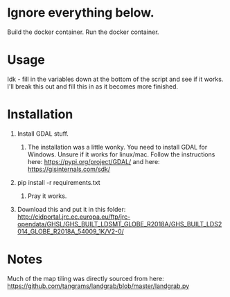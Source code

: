 # Ignore everything below.

Build the docker container. Run the docker container.

# Usage




Idk - fill in the variables down at the bottom of the script and see if it works. I'll break this out and fill this in as it becomes more finished.

# Installation
1. Install GDAL stuff.
   1. The installation was a little wonky. You need to install GDAL for Windows. Unsure if it works for linux/mac. Follow the instructions here: https://pypi.org/project/GDAL/ and here: https://gisinternals.com/sdk/

2. pip install -r requirements.txt
   1. Pray it works.
3.   Download this and put it in this folder: 
http://cidportal.jrc.ec.europa.eu/ftp/jrc-opendata/GHSL/GHS_BUILT_LDSMT_GLOBE_R2018A/GHS_BUILT_LDS2014_GLOBE_R2018A_54009_1K/V2-0/

# Notes
Much of the map tiling was directly sourced from here:
https://github.com/tangrams/landgrab/blob/master/landgrab.py
